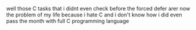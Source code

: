 well those C tasks that i didnt even check before the forced defer arer now the problem of my life because i hate C and i don't know how i did even pass the month with full C programming language
